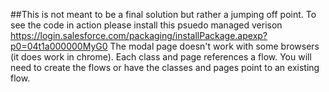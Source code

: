 ##This is not meant to be a final solution but rather a jumping off point.
To see the code in action please install this psuedo managed verison https://login.salesforce.com/packaging/installPackage.apexp?p0=04t1a000000MyG0
The modal page doesn't work with some browsers (it does work in chrome).
Each class and page references a flow.  You will need to create the flows or have the classes and pages point to an existing flow.



